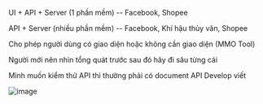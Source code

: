 
UI + API + Server (1 phần mềm) -- Facebook, Shopee

API + Server (nhiều phần mềm) -- Facebook, Khí hậu thủy văn, Shopee

Cho phép người dùng có giao diện hoặc không cần giao diện (MMO Tool)

Người mới nên nhìn tổng quát trước sau đó hãy đi sâu từng cái

Mình muốn kiểm thử API thì thường phải có document API Develop viết

![image](https://github.com/user-attachments/assets/d4e0dad7-651f-4f69-b591-c458b520a530)





